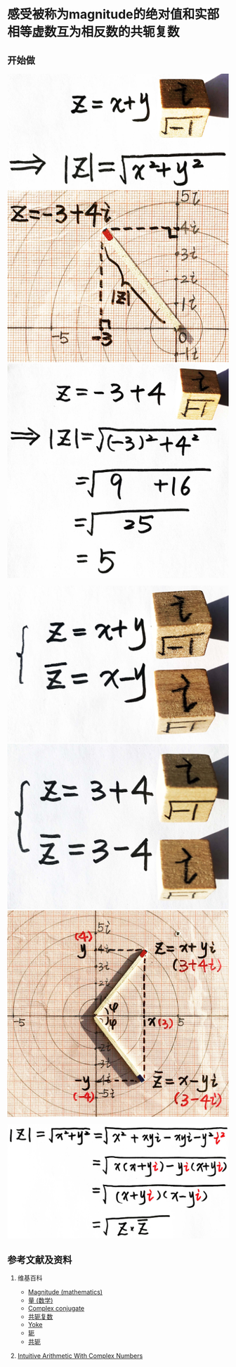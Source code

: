 # 感受被称为magnitude的绝对值和实部相等虚数互为相反数的共轭复数

## 开始做

![](/images/复数分析/感受被称为magnitude的绝对值和实部相等虚数互为相反数的共轭复数/1a1.jpg)
![](/images/复数分析/感受被称为magnitude的绝对值和实部相等虚数互为相反数的共轭复数/1a2.jpg)
![](/images/复数分析/感受被称为magnitude的绝对值和实部相等虚数互为相反数的共轭复数/1a3.jpg)

![](/images/复数分析/感受被称为magnitude的绝对值和实部相等虚数互为相反数的共轭复数/2a1.jpg)
![](/images/复数分析/感受被称为magnitude的绝对值和实部相等虚数互为相反数的共轭复数/2a2.jpg)
![](/images/复数分析/感受被称为magnitude的绝对值和实部相等虚数互为相反数的共轭复数/2a3.jpg)

![](/images/复数分析/感受被称为magnitude的绝对值和实部相等虚数互为相反数的共轭复数/3a1.jpg)

## 参考文献及资料

1. 维基百科
	- [Magnitude (mathematics)](hhttps://en.wikipedia.org/wiki/Magnitude_(mathematics)) 
	- [量 (数学)](https://zh.wikipedia.org/wiki/%E9%87%8F_(%E6%95%B0%E5%AD%A6)) 
	- [Complex conjugate](https://en.wikipedia.org/wiki/Complex_conjugate) 
	- [共轭复数](https://zh.wikipedia.org/wiki/%E5%85%B1%E8%BD%AD%E5%A4%8D%E6%95%B0) 
	- [Yoke](https://en.wikipedia.org/wiki/Yoke) 
	- [轭](https://zh.wikipedia.org/wiki/%E8%BB%9B) 
	- [共轭](https://zh.wikipedia.org/wiki/%E5%85%B1%E8%BD%AD) 

2. [Intuitive Arithmetic With Complex Numbers](https://betterexplained.com/articles/intuitive-arithmetic-with-complex-numbers/)